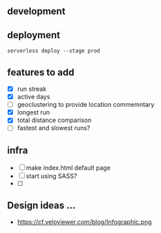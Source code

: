 ## development

## deployment

~~~
serverless deploy --stage prod
~~~

## features to add
- [x] run streak
- [x] active days
- [ ] geoclustering to provide location commemntary
- [x] longest run
- [x] total distance comparison
- [ ] fastest and slowest runs?

## infra
- [ ] make index.html default page 
- [ ] start using SASS?
- [ ] 


## Design ideas ...

 - https://cf.veloviewer.com/blog/Infographic.png
